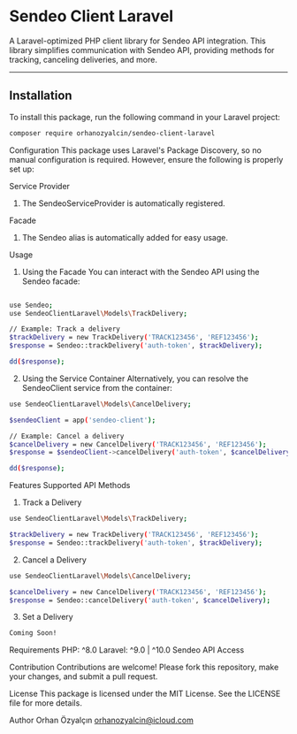 # Sendeo Client Laravel

A Laravel-optimized PHP client library for Sendeo API integration. This library simplifies communication with Sendeo API, providing methods for tracking, canceling deliveries, and more.

---

## Installation

To install this package, run the following command in your Laravel project:

```bash
composer require orhanozyalcin/sendeo-client-laravel
```


Configuration
This package uses Laravel's Package Discovery, so no manual configuration is required. However, ensure the following is properly set up:

Service Provider <br>

1. The SendeoServiceProvider is automatically registered.

Facade <br>

1. The Sendeo alias is automatically added for easy usage.


Usage
1. Using the Facade
You can interact with the Sendeo API using the Sendeo facade:

```bash

use Sendeo;
use SendeoClientLaravel\Models\TrackDelivery;

// Example: Track a delivery
$trackDelivery = new TrackDelivery('TRACK123456', 'REF123456');
$response = Sendeo::trackDelivery('auth-token', $trackDelivery);

dd($response);
```


2. Using the Service Container
Alternatively, you can resolve the SendeoClient service from the container:

```bash
use SendeoClientLaravel\Models\CancelDelivery;

$sendeoClient = app('sendeo-client');

// Example: Cancel a delivery
$cancelDelivery = new CancelDelivery('TRACK123456', 'REF123456');
$response = $sendeoClient->cancelDelivery('auth-token', $cancelDelivery);

dd($response);
```

Features
Supported API Methods

1. Track a Delivery

```bash
use SendeoClientLaravel\Models\TrackDelivery;

$trackDelivery = new TrackDelivery('TRACK123456', 'REF123456');
$response = Sendeo::trackDelivery('auth-token', $trackDelivery);
```

2. Cancel a Delivery

```bash
use SendeoClientLaravel\Models\CancelDelivery;

$cancelDelivery = new CancelDelivery('TRACK123456', 'REF123456');
$response = Sendeo::cancelDelivery('auth-token', $cancelDelivery);
```

3. Set a Delivery

```bash
Coming Soon!
```

Requirements
PHP: ^8.0
Laravel: ^9.0 | ^10.0
Sendeo API Access

Contribution
Contributions are welcome! Please fork this repository, make your changes, and submit a pull request.

License
This package is licensed under the MIT License. See the LICENSE file for more details.

Author
Orhan Özyalçın
orhanozyalcin@icloud.com
